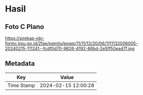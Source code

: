 # Hasil

## Foto C Plano

https://sirekap-obj-formc.kpu.go.id/2fae/pemilu/ppwp/11/11/13/20/06/1111132006005-20240215-111241--fcdf0d70-9826-4192-86bd-2e5ff50ead7f.jpg


## Metadata

| Key        | Value               |
| ---------- | ------------------- |
| Time Stamp | 2024-02-15 12:00:28 |



